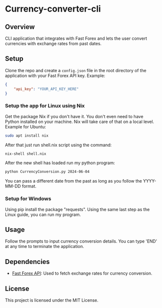 # Currency-converter-cli
## Overview
CLI application that integrates with Fast Forex and lets the user convert currencies with exchange rates from past dates.
## Setup
Clone the repo and create a `config.json` file in the root directory of the application with your Fast Forex API key. Example:
   ```json
   {
       "api_key": "YOUR_API_KEY_HERE"
   }
   ```
### Setup the app for Linux using Nix
Get the package Nix if you don't have it. You don't even need to have Python installed on your machine. Nix will take care of that on a local level. 
Example for Ubuntu:  
```bash
sudo apt install nix
```
After that just run shell.nix script using the command:  
```bash
nix-shell shell.nix
```
After the new shell has loaded run my python program:
```bash
python CurrencyConversion.py 2024-06-04
```
You can pass a different date from the past as long as you follow the YYYY-MM-DD format.

### Setup for Windows
Using pip install the package "requests". Using the same last step as the Linux guide, you can run my program.

## Usage
Follow the prompts to input currency conversion details. You can type 'END' at any time to terminate the application.

## Dependencies
- [Fast Forex API](https://console.fastforex.io/auth/signin): Used to fetch exchange rates for currency conversion.

## License
This project is licensed under the MIT License.
